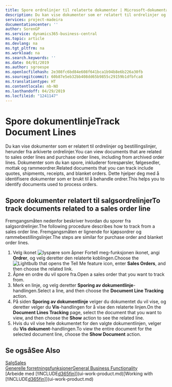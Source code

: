 ```yaml
---
title: Spore ordrelinjer til relaterte dokumenter | Microsoft-dokumentasjon
description: Du kan vise dokumenter som er relatert til ordrelinjer og bestillingslinjer, herunder fra arkiverte ordrelinjer. Dokumenter som du kan spore, inkluderer forespørsler, følgesedler, mottak og rammeordrer. Dette hjelper deg med å identifisere dokumenter som er brukt til å behandle ordrer.
services: project-madeira
documentationcenter: ''
author: SorenGP
ms.service: dynamics365-business-central
ms.topic: article
ms.devlang: na
ms.tgt_pltfrm: na
ms.workload: na
ms.search.keywords: ''
ms.date: 04/01/2019
ms.author: sgroespe
ms.openlocfilehash: 2e308fc6bd84e608f641bca1b94b8e6b226a30fb
ms.sourcegitcommit: 60b87e5eb32bb408dd65b9855c29159b1dfbfca8
ms.translationtype: HT
ms.contentlocale: nb-NO
ms.lasthandoff: 04/29/2019
ms.locfileid: "1241147"
---
```

# <a name="track-document-lines"></a><span data-ttu-id="5b625-105">Spore dokumentlinje</span><span class="sxs-lookup"><span data-stu-id="5b625-105">Track Document Lines</span></span>
<span data-ttu-id="5b625-106">Du kan vise dokumenter som er relatert til ordrelinjer og bestillingslinjer, herunder fra arkiverte ordrelinjer.</span><span class="sxs-lookup"><span data-stu-id="5b625-106">You can view documents that are related to sales order lines and purchase order lines, including from archived order lines.</span></span> <span data-ttu-id="5b625-107">Dokumenter som du kan spore, inkluderer forespørsler, følgesedler, mottak og rammeordrer.</span><span class="sxs-lookup"><span data-stu-id="5b625-107">Related documents that you can track include quotes, shipments, receipts, and blanket orders.</span></span> <span data-ttu-id="5b625-108">Dette hjelper deg med å identifisere dokumenter som er brukt til å behandle ordrer.</span><span class="sxs-lookup"><span data-stu-id="5b625-108">This helps you to identify documents used to process orders.</span></span>  

## <a name="to-track-documents-related-to-a-sales-order-line"></a><span data-ttu-id="5b625-109">Spore dokumenter relatert til salgsordrelinjer</span><span class="sxs-lookup"><span data-stu-id="5b625-109">To track documents related to a sales order line</span></span>
<span data-ttu-id="5b625-110">Fremgangsmåten nedenfor beskriver hvordan du sporer fra salgsordrelinjer.</span><span class="sxs-lookup"><span data-stu-id="5b625-110">The following procedure describes how to track from a sales order line.</span></span> <span data-ttu-id="5b625-111">Fremgangsmåten er lignende for kjøpsordrer og rammebestillingslinjer.</span><span class="sxs-lookup"><span data-stu-id="5b625-111">The steps are similar for purchase order and blanket order lines.</span></span>

1.  <span data-ttu-id="5b625-112">Velg ikonet ![lyspære som åpner Fortell meg-funksjonen](media/ui-search/search_small.png "Fortell hva du vil gjøre") ikonet, angi **Ordrer**, og velg deretter den relaterte koblingen.</span><span class="sxs-lookup"><span data-stu-id="5b625-112">Choose the ![Lightbulb that opens the Tell Me feature](media/ui-search/search_small.png "Tell me what you want to do") icon, enter **Sales Orders**, and then choose the related link.</span></span>  
2.  <span data-ttu-id="5b625-113">Åpne en ordre du vil spore fra.</span><span class="sxs-lookup"><span data-stu-id="5b625-113">Open a sales order that you want to track from.</span></span>  
3.  <span data-ttu-id="5b625-114">Merk en linje, og velg deretter **Sporing av dokumentlinje**-handlingen.</span><span class="sxs-lookup"><span data-stu-id="5b625-114">Select a line, and then choose the **Document Line Tracking** action.</span></span>
4. <span data-ttu-id="5b625-115">På siden **Sporing av dokumentlinje** velger du dokumentet du vil vise, og deretter velger du **Vis**-handlingen for å vise den relaterte linjen.</span><span class="sxs-lookup"><span data-stu-id="5b625-115">On the **Document Lines Tracking** page, select the document that you want to view, and then choose the **Show** action to see the related line.</span></span>
5. <span data-ttu-id="5b625-116">Hvis du vil vise hele dokumentet for den valgte dokumentlinjen, velger du **Vis dokument**-handlingen.</span><span class="sxs-lookup"><span data-stu-id="5b625-116">To view the entire document for the selected document line, choose the **Show Document** action.</span></span>

## <a name="see-also"></a><span data-ttu-id="5b625-117">Se også</span><span class="sxs-lookup"><span data-stu-id="5b625-117">See Also</span></span>
[<span data-ttu-id="5b625-118">Salg</span><span class="sxs-lookup"><span data-stu-id="5b625-118">Sales</span></span>](sales-manage-sales.md)  
[<span data-ttu-id="5b625-119">Generelle forretningsfunksjoner</span><span class="sxs-lookup"><span data-stu-id="5b625-119">General Business Functionality</span></span>](ui-across-business-areas.md)  
<span data-ttu-id="5b625-120">[Arbeide med [!INCLUDE[d365fin](includes/d365fin_md.md)]](ui-work-product.md)</span><span class="sxs-lookup"><span data-stu-id="5b625-120">[Working with [!INCLUDE[d365fin](includes/d365fin_md.md)]](ui-work-product.md)</span></span>

